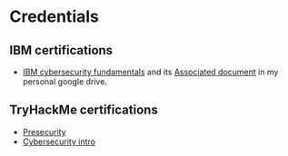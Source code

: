 # Credentials
## IBM certifications
- [IBM cybersecurity fundamentals](https://skills.yourlearning.ibm.com/credential/CREDLY-b8810a57-2c5a-4bbc-81f1-9bfc649ad13d) and its [Associated document](https://docs.google.com/document/d/1yNbBv9cLrSFJqVZhi-HjLnVhNOmqOOeqkA1ui7fx0Sw/edit?usp=sharing) in my personal google drive.
  
## TryHackMe certifications
- [Presecurity](https://tryhackme-certificates.s3-eu-west-1.amazonaws.com/THM-0EAHX6OHII.pdf)
- [Cybersecurity intro](https://tryhackme-certificates.s3-eu-west-1.amazonaws.com/THM-FKWONPKOHA.pdf)
